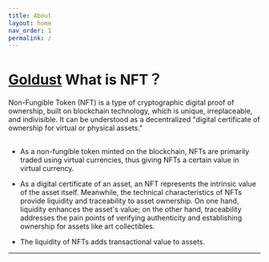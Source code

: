 ```yaml
---
title: About
layout: home
nav_order: 1
permalink: /
---
```


# [Goldust] What is NFT？


Non-Fungible Token (NFT) is a type of cryptographic digital proof of ownership, built on blockchain technology, which is unique, irreplaceable, and indivisible. It can be understood as a decentralized "digital certificate of ownership for virtual or physical assets."

## 
- As a non-fungible token minted on the blockchain, NFTs are primarily traded using virtual currencies, thus giving NFTs a certain value in virtual currency.
+ As a digital certificate of an asset, an NFT represents the intrinsic value of the asset itself. Meanwhile, the technical characteristics of NFTs provide liquidity and traceability to asset ownership. On one hand, liquidity enhances the asset's value; on the other hand, traceability addresses the pain points of verifying authenticity and establishing ownership for assets like art collectibles.
- The liquidity of NFTs adds transactional value to assets.



----

[Goldust]: https://www.goldust.io/